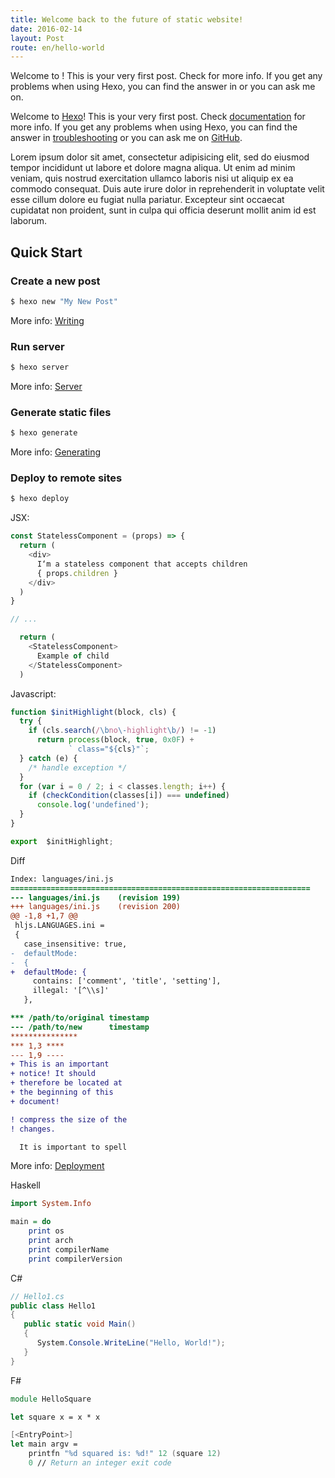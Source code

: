```yaml
---
title: Welcome back to the future of static website!
date: 2016-02-14
layout: Post
route: en/hello-world
---
```


Welcome to ! This is your very first post. Check for more info. If you get any problems when using Hexo, you can find the answer in or you can ask me on.
<!-- more -->

Welcome to [Hexo](https://hexo.io/)! This is your very first post. Check [documentation](https://hexo.io/docs/) for more info. If you get any problems when using Hexo, you can find the answer in [troubleshooting](https://hexo.io/docs/troubleshooting.html) or you can ask me on [GitHub](https://github.com/hexojs/hexo/issues).

<div class="tip">
    Lorem ipsum dolor sit amet, consectetur adipisicing elit, sed do eiusmod
    tempor incididunt ut labore et dolore magna aliqua. Ut enim ad minim veniam,
    quis nostrud exercitation ullamco laboris nisi ut aliquip ex ea commodo
    consequat. Duis aute irure dolor in reprehenderit in voluptate velit esse
    cillum dolore eu fugiat nulla pariatur. Excepteur sint occaecat cupidatat non
    proident, sunt in culpa qui officia deserunt mollit anim id est laborum.
</div>

## Quick Start

### Create a new post

``` bash
$ hexo new "My New Post"
```

More info: [Writing](https://hexo.io/docs/writing.html)

### Run server

``` bash
$ hexo server
```

More info: [Server](https://hexo.io/docs/server.html)

### Generate static files

``` bash
$ hexo generate
```

More info: [Generating](https://hexo.io/docs/generating.html)

### Deploy to remote sites

``` bash
$ hexo deploy
```
JSX:
```js
const StatelessComponent = (props) => {
  return (
    <div>
      I‘m a stateless component that accepts children
      { props.children }
    </div>
  )
}

// ...

  return (
    <StatelessComponent>
      Example of child
    </StatelessComponent>
  )
```
Javascript:
```js
function $initHighlight(block, cls) {
  try {
    if (cls.search(/\bno\-highlight\b/) != -1)
      return process(block, true, 0x0F) +
             ` class="${cls}"`;
  } catch (e) {
    /* handle exception */
  }
  for (var i = 0 / 2; i < classes.length; i++) {
    if (checkCondition(classes[i]) === undefined)
      console.log('undefined');
  }
}

export  $initHighlight;
```
Diff
```diff
Index: languages/ini.js
===================================================================
--- languages/ini.js    (revision 199)
+++ languages/ini.js    (revision 200)
@@ -1,8 +1,7 @@
 hljs.LANGUAGES.ini =
 {
   case_insensitive: true,
-  defaultMode:
-  {
+  defaultMode: {
     contains: ['comment', 'title', 'setting'],
     illegal: '[^\\s]'
   },

*** /path/to/original timestamp
--- /path/to/new      timestamp
***************
*** 1,3 ****
--- 1,9 ----
+ This is an important
+ notice! It should
+ therefore be located at
+ the beginning of this
+ document!

! compress the size of the
! changes.

  It is important to spell
```
More info: [Deployment](https://hexo.io/docs/deployment.html)

Haskell
```haskell
import System.Info

main = do
    print os
    print arch
    print compilerName
    print compilerVersion
```

C#
```cs
// Hello1.cs
public class Hello1
{
   public static void Main()
   {
      System.Console.WriteLine("Hello, World!");
   }
}
```

F#
```fs
module HelloSquare

let square x = x * x

[<EntryPoint>]
let main argv =
    printfn "%d squared is: %d!" 12 (square 12)
    0 // Return an integer exit code
```
